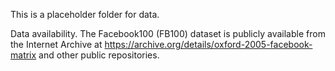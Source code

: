 This is a placeholder folder for data.

Data availability. The Facebook100 (FB100) dataset is publicly available from the Internet Archive at https://archive.org/details/oxford-2005-facebook-matrix and other public repositories.

